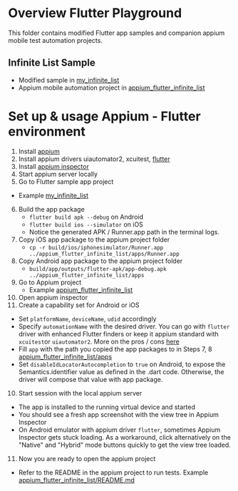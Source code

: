# Overview Flutter Playground
This folder contains modified Flutter app samples and companion appium mobile test automation projects.

## Infinite List Sample
- Modified sample in [my_infinite_list](my_infinite_list)
- Appium mobile automation project in [appium_flutter_infinite_list](appium_flutter_infinite_list)

# Set up & usage Appium - Flutter environment
1. Install [appium](https://appium.io/docs/en/2.0/quickstart/install/)
2. Install appium drivers uiautomator2, xcuitest, [flutter](https://github.com/appium/appium-flutter-driver/blob/master/README.md)
3. Install [appium inspector](https://appium.github.io/appium-inspector/latest/quickstart/)
4. Start appium server locally
5. Go to Flutter sample app project
  - Example [my_infinite_list](my_infinite_list)
6. Build the app package
   - `flutter build apk --debug` on Android
   - `flutter build ios --simulator` on iOS
   - Notice the generated APK / Runner.app path in the terminal logs.
7. Copy iOS app package to the appium project folder
   - `cp -r build/ios/iphonesimulator/Runner.app ../appium_flutter_infinite_list/apps/Runner.app`
8. Copy Android app package to the appium project folder
   - `build/app/outputs/flutter-apk/app-debug.apk ../appium_flutter_infinite_list/apps`
9. Go to Appium project
   - Example [appium_flutter_infinite_list](appium_flutter_infinite_list)  
10. Open appium inspector
11. Create a capability set for Android or iOS
   - Set `platformName`, `deviceName`, `udid` accordingly
   - Specify `automationName` with the desired driver. You can go with `flutter` driver with enhanced Flutter finders or keep it appium standard with `xcuitest`or `uiautomator2`. More on the pros / cons [here](https://github.com/appium/appium-flutter-driver/tree/master?tab=readme-ov-file#appium-flutter-driver-or-appium-uiautomator2xcuitest-driver)
   - Fill `app` with the path you copied the app packages to in Steps 7, 8 [appium_flutter_infinite_list/apps](appium_flutter_infinite_list/apps)
   - Set `disableIdLocatorAutocompletion` to `true` on Android, to expose the Semantics.identifier value as defined in the .dart code. Otherwise, the driver will compose that value with app package.
10. Start session with the local appium server
   - The app is installed to the running virtual device and started
   - You should see a fresh app screenshot with the view tree in Appium Inspector
   - On Android emulator with appium driver `flutter`, sometimes Appium Inspector gets stuck loading. As a workaround, click alternatively on the "Native" and "Hybrid" mode buttons quickly to get the view tree loaded.
11. Now you are ready to open the appium project
   - Refer to the README in the appium project to run tests. Example [appium_flutter_infinite_list/README.md](appium_flutter_infinite_list/README.md)
